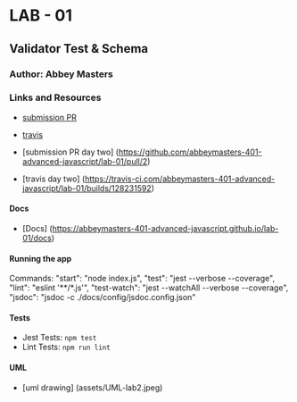 # LAB - 01

## Validator Test & Schema
### Author: Abbey Masters

### Links and Resources
* [submission PR](https://github.com/abbeymasters-401-advanced-javascript/lab-01/pull/1)
* [travis](https://travis-ci.com/abbeymasters-401-advanced-javascript/lab-01)

* [submission PR day two] (https://github.com/abbeymasters-401-advanced-javascript/lab-01/pull/2)
* [travis day two] (https://travis-ci.com/abbeymasters-401-advanced-javascript/lab-01/builds/128231592)

#### Docs
* [Docs] (https://abbeymasters-401-advanced-javascript.github.io/lab-01/docs)

#### Running the app
Commands:
    "start": "node index.js",
    "test": "jest --verbose --coverage",
    "lint": "eslint '**/*.js'",
    "test-watch": "jest --watchAll --verbose --coverage",
    "jsdoc": "jsdoc -c ./docs/config/jsdoc.config.json"
  
#### Tests
* Jest Tests: `npm test`
* Lint Tests: `npm run lint`

#### UML
* [uml drawing] (assets/UML-lab2.jpeg)

